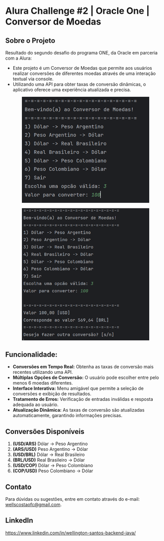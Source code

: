 # Alura Challenge #2 | Oracle One | Conversor de Moedas


Sobre o Projeto
---
Resultado do segundo desafio do programa ONE, da Oracle em parceria com a Alura:

- Este projeto é um Conversor de Moedas que permite aos usuários realizar conversões de diferentes moedas através de uma interação textual via console.
- Utilizando uma API para obter taxas de conversão dinâmicas, o aplicativo oferece uma experiência atualizada e precisa.

<p align="center" >
     <img width="400" heigth="400" src="/img/conversor_iniciado.png">
</p>

<p align="center" >
     <img width="400" heigth="400" src="/img/conversor_finalizado.png">
</p>

Funcionalidade:
---
- **Conversões em Tempo Real:** Obtenha as taxas de conversão mais recentes utilizando uma API.
- **Múltiplas Opções de Conversão:** O usuário pode escolher entre pelo menos 6 moedas diferentes.
- **Interface Interativa:** Menu amigável que permite a seleção de conversões e exibição de resultados.
- **Tratamento de Erros:** Verificação de entradas inválidas e resposta adequada ao usuário.
- **Atualização Dinâmica:** As taxas de conversão são atualizadas automaticamente, garantindo informações precisas.

Conversões Disponíveis
---
1) **(USD/ARS)** Dólar -> Peso Argentino
2) **(ARS/USD)** Peso Argentino -> Dólar
3) **(USD/BRL)** Dólar -> Real Brasileiro
4) **(BRL/USD)** Real Brasileiro -> Dólar
5) **(USD/COP)** Dólar -> Peso Colombiano
6) **(COP/USD)** Peso Colombiano -> Dólar

Contato
---
Para dúvidas ou sugestões, entre em contato através do e-mail: wellscostaofc@gmail.com.

LinkedIn
---
https://www.linkedin.com/in/wellington-santos-backend-java/
